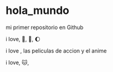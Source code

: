# hola_mundo
mi primer repositorio en Github

i love, 🐶, 📖, 🌔

i love , las peliculas de accion y el anime 

i love, :cat:, 
